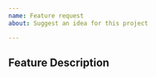 ```yaml
---
name: Feature request
about: Suggest an idea for this project

---
```


## Feature Description

<!-- Please describe clear and concisely which problem the feature would solve or which publisher needs it would address. -->
